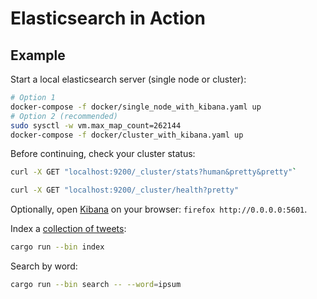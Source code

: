 # Elasticsearch in Action

## Example

Start a local elasticsearch server (single node or cluster):

```bash
# Option 1
docker-compose -f docker/single_node_with_kibana.yaml up
# Option 2 (recommended)
sudo sysctl -w vm.max_map_count=262144
docker-compose -f docker/cluster_with_kibana.yaml up
```

Before continuing, check your cluster status:

```bash
curl -X GET "localhost:9200/_cluster/stats?human&pretty&pretty"`

curl -X GET "localhost:9200/_cluster/health?pretty"
```

Optionally, open [Kibana](https://www.elastic.co/kibana/) on your browser: `firefox http://0.0.0.0:5601`.

Index a [collection of tweets](./tweets.json):

```bash
cargo run --bin index
```

Search by word:

```bash
cargo run --bin search -- --word=ipsum
```
